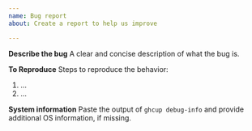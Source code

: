 ```yaml
---
name: Bug report
about: Create a report to help us improve

---
```


**Describe the bug**
A clear and concise description of what the bug is.

**To Reproduce**
Steps to reproduce the behavior:
1. ...
2. ...

**System information**
Paste the output of `ghcup debug-info` and provide additional OS information, if missing.
